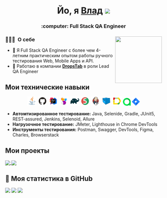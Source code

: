 <h1 align="center">Йо, я <a href="https://github.com/kwlad1k" target="_blank">Влад</a> 
<img src="https://github.com/blackcater/blackcater/raw/main/images/Hi.gif" height="32"/></h1>
<h3 align="center">:computer: Full Stack QA Engineer</h3>


### 👨🏻‍💻 &nbsp;О себе <img src="media/gif/gif.gif" align="right" width="150" height="150"/>

- 💬 Я Full Stack QA Engineer с более чем 4-летним практическим опытом работы ручного тестирования Web, Mobile Apps и API.
- 💼 Работаю в компании [**DropsTab**](https://dropstab.com/) в роли Lead QA Engineer

## Мои технические навыки
<p align="center">
<a href="https://www.java.com/"><img width="6%" title="Java" src="media/logos/Java.svg"></a>
<a href="https://github.com/"><img width="6%" title="GitHub" src="media/logos/GitHub.svg"></a> 
<a href="https://www.jetbrains.com/idea/"><img width="6%" title="IntelliJ IDEA" src="media/logos/IntelijIDEA.svg"></a> 
<a href="https://selenide.org/"><img width="6%" title="Selenide" src="media/logos/Selenide.svg"></a> 
<a href="https://gradle.org/"><img width="6%" title="Gradle" src="media/logos/Gradle.svg"></a>
<a href="https://junit.org/junit5/"><img width="6%" title="JUnit5" src="media/logos/JUnit5.svg"></a>
<a href="https://www.jenkins.io/"><img width="6%" title="Jenkins" src="media/logos/Jenkins.svg"></a>
<a href="https://aerokube.com/selenoid/"><img width="6%" title="Selenoid" src="media/logos/Selenoid.svg"></a> 
<a href="https://github.com/allure-framework/allure2"><img width="6%" title="Allure Report" src="media/logos/AllureReport.svg"></a>
<a href="https://qameta.io/"><img width="5%" title="Allure TestOps" src="media/logos/AllureTestOps.svg"></a> 
<a href="https://www.atlassian.com/ru/software/jira/"><img width="5%" title="Jira" src="media/logos/Jira.svg"></a>
</p>

+ **Автомтизированное тестирование:** Java, Selenide, Gradle, JUnit5, REST-assured, Jenkins, Selenoid, Allure
+ **Нагрузочное тестирование:** JMeter, Lighthouse in Chrome DevTools
+ **Инструменты тестирования:** Postman, Swagger, DevTools, Figma, Charles, Browserstack

## Мои проекты
<a href="https://github.com/kwlad1k/DromUITests">
  <img align="center" src="https://github-readme-stats.vercel.app/api/pin/?username=kwlad1k&repo=DromUITests&theme=dark#gh-dark-mode-only" />
</a> 
<a href="https://github.com/kwlad1k/DropsTabApiTests">
  <img align="center" src="https://github-readme-stats.vercel.app/api/pin/?username=kwlad1k&repo=DropsTabApiTests&theme=dark#gh-dark-mode-only" />
</a> 

## :full_moon_with_face: Моя статистика в GitHub

![](https://github-profile-summary-cards.vercel.app/api/cards/profile-details?username=kwlad1k&theme=dark#gh-dark-mode-only)
![](https://github-profile-summary-cards.vercel.app/api/cards/stats?username=kwlad1k&theme=dark#gh-dark-mode-only)
![](https://github-profile-summary-cards.vercel.app/api/cards/repos-per-language?username=kwlad1k&theme=dark#gh-dark-mode-only)
<!--
**kwlad1k/kwlad1k** is a ✨ _special_ ✨ repository because its `README.md` (this file) appears on your GitHub profile.

Here are some ideas to get you started:

- 🔭 I’m currently working on ...
- 🌱 I’m currently learning ...
- 👯 I’m looking to collaborate on ...
- 🤔 I’m looking for help with ...
- 💬 Ask me about ...
- 📫 How to reach me: ...
- 😄 Pronouns: ...
- ⚡ Fun fact: ...
-->
